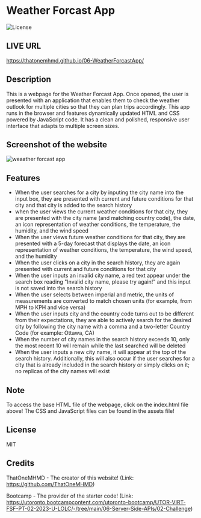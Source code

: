 # Weather Forcast App 

![License](https://img.shields.io/badge/License-MIT-blue.svg)

## LIVE URL

https://thatonemhmd.github.io/06-WeatherForcastApp/

## Description

This is a webpage for the Weather Forcast App. Once opened, the user is presented with an application that enables them to check the weather outlook for multiple cities so that they can plan trips accordingly. This app runs in the browser and features dynamically updated HTML and CSS powered by JavaScript code. It has a clean and polished, responsive user interface that adapts to multiple screen sizes.

## Screenshot of the website

![weaather forcast app](https://user-images.githubusercontent.com/126360257/236041982-4c2da339-9b20-4981-a79e-61c3a361c3ae.png)

## Features

- When the user searches for a city by inputing the city name into the input box, they are presented with current and future conditions for that city and that city is added to the search history
- when the user views the current weather conditions for that city, they are presented with the city name (and matching country code), the date, an icon representation of weather conditions, the temperature, the humidity, and the wind speed
- When the user views future weather conditions for that city, they are presented with a 5-day forecast that displays the date, an icon representation of weather conditions, the temperature, the wind speed, and the humidity
- When the user clicks on a city in the search history, they are again presented with current and future conditions for that city
- When the user inputs an invalid city name, a red text appear under the search box reading "Invalid city name, please try again!" and this input is not saved into the search history
- When the user selects between imperial and metric, the units of measurements are converted to match chosen units (for example, from MPH to KPH and vice versa)
- When the user inputs city and the country code turns out to be different from their expectations, they are able to actively search for the desired city by following the city name with a comma and a two-letter Country Code (for example: Ottawa, CA)
- When the number of city names in the search history exceeds 10, only the most recent 10 will remain while the last searched will be deleted
- When the user inputs a new city name, it will appear at the top of the search history. Additionally, this will also occur if the user searches for a city that is already included in the search history or simply clicks on it; no replicas of the city names will exist  

## Note 

To access the base HTML file of the webpage, click on the index.html file above! The CSS and JavaScript files can be found in the assets file!

## License 

MIT

## Credits

ThatOneMHMD - The creator of this website!
(Link: https://github.com/ThatOneMHMD)

Bootcamp - The provider of the starter code!
(Link: https://utoronto.bootcampcontent.com/utoronto-bootcamp/UTOR-VIRT-FSF-PT-02-2023-U-LOLC/-/tree/main/06-Server-Side-APIs/02-Challenge)
